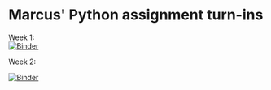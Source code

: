 # Marcus' Python assignment turn-ins
     
Week 1:  
[![Binder](https://mybinder.org/badge_logo.svg)](https://mybinder.org/v2/gh/MarcusJohnsen/Python-hand-in/master?filepath=Week1%2FWeek1-assignments.ipynb)

Week 2:   

[![Binder](https://mybinder.org/badge_logo.svg)](https://mybinder.org/v2/gh/MarcusJohnsen/Python-hand-in/master?filepath=Week2%2FWeek2-assignments.ipynb)
